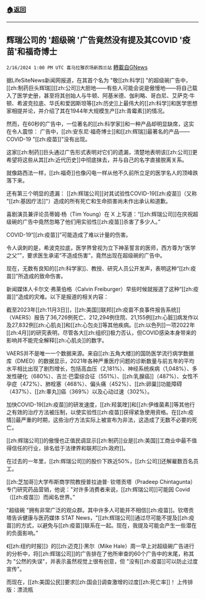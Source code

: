 ###  [:house:返回](README.md)
---


## 辉瑞公司的 '超级碗 '广告竟然没有提及其COVID '疫苗'和福奇博士
`2/16/2024 1:00 PM UTC 喜马拉雅农场新西兰站` [轉載自GNews](https://gnews.org/articles/2315372)

据LifeSiteNews新闻网报道，在其首个名为 "敬[[zh:科学]] "的超级碗广告中，[[zh:制药巨头辉瑞]][[zh:公司]]大胆地——有些人可能会说是傲慢地——将自己载入了医学史册，甚至将其创始人与牛顿、阿基米德、伽利略、哥白尼、艾萨克·牛顿、希波克拉底、华氏和爱因斯坦等[[zh:历史]]上最伟大的[[zh:科学]]和医学思想家相提并论，并介绍了其在1944年大规模生产[[zh:青霉素]]的情况。

然而，在60秒的广告中，一位著名的[[zh:科学家]]和一种产品却明显缺席，这实在令人震惊： 广告中，[[zh:安东尼·福奇博士]]和[[zh:辉瑞]]最著名的产品——COVID-19 "[[zh:疫苗]]"没有出现。

这家[[zh:制药]]巨头通过广告形式表明对它们的遗漏，清楚地表明该[[zh:公司]]更希望将这些从其[[zh:近代历史]]中彻底抹去，并与自己的名字直接脱离关系。

就像路西法一样，[[zh:福奇]]也像闪电一样从他不久前所立足的医学名人的顶峰跌落下来。   

还有第三个明显的遗漏： [[zh:辉瑞公司]]对其试验性COVID-19[[zh:疫苗]]（又称 "[[zh:基因疗法]]"）造成的所有死亡和生命损害尚未作出承认和道歉。 

喜剧演员兼评论员蒂姆·杨（Tim Young）在 X 上写道：“[[zh:辉瑞公司]]在庆祝超级碗的广告中竟然忽略了他们用实验性[[zh:疫苗]]杀害了多少人。”

COVID-19“[[zh:疫苗]]”可能造成了难以计量的伤害。

令人讽刺的是，希波克拉底，医学界曾视为立下神圣誓言的医师，西方尊为“医学之父””，要求医生承诺“不造成伤害”，竟然出现在超级碗的广告中。

现在，无数有良知的[[zh:科学家]]、教授、研究人员公开发声，表明这种“[[zh:疫苗]]”所造成的致命伤害。

新闻媒体人卡尔文·弗莱伯格（Calvin Freiburger）早些时候就报道了这种“[[zh:疫苗]]”造成的灾难。以下是报道的相关内容：

截至2023年[[zh:11月3日]]，[[zh:美国]]联邦[[zh:疫苗不良事件报告系统]]（VAERS）报告了36,726例死亡、212,294例住院、21,155例[[zh:心脏]]病发作以及27,832例[[zh:心肌炎]]和[[zh:心包炎]]等其他疾病。[[zh:以色列]]一项2022年[[zh:4月]]的研究表明，尽管各大[[zh:组织]]极力否认，但COVID感染本身带来的影响并不能完全解释[[zh:心肌炎]]的数字。

VAERS并不是唯一一个数据来源。来自[[zh:五角大楼]]的国防医学流行病学数据库（DMED）的数据显示，2021年各种严重医疗问题的诊断数量与前五年的平均水平相比出现了剧烈增长，包括高血压（2,181%）、神经系统疾病（1,048%）、多发性硬化（680%）、吉兰·巴雷综合征（551%）、[[zh:乳腺癌]]（487%）、女性不孕症（472%）、肺栓塞（468%）、偏头痛（452%）、[[zh:卵巢]]功能障碍（437%）、[[zh:睾丸]]癌（369%）以及心动过速（302%）。

加快COVID-19[[zh:疫苗]]的研发速度，[[zh:羟氯喹]]和[[zh:伊维菌素]]等其他行之有效的治疗方法被压制，以使实验性[[zh:疫苗]]获得紧急使用资格。在[[zh:疫情]]最严重的时期，这些治疗方法实际上被宣布为非法，这造成了无数不必要的死亡。 

[[zh:辉瑞公司]]的傲慢也正值民调显示[[zh:制药]]业是[[zh:美国]]工商业中最不值得信任的行业，排名低于法律界和联邦[[zh:政府]]。

在过去的一年里，[[zh:辉瑞公司]]的股价下跌近50%，[[zh:公司]]还解雇数百名员工。 

[[zh:芝加哥]]大学布斯商学院教授普拉迪普· 钦塔贡塔（Pradeep Chintagunta）专门研究药品营销，他说："对许多消费者来说，[[zh:辉瑞公司]]可能因 Covid（[[zh:疫苗]]）而闻名世界。”

"超级碗 "拥有非常广泛的观众群。其中许多人可能并不相信[[zh:疫苗]]。钦塔贡塔告诉健康与医药媒体 STAT News，"[[zh:辉瑞公司]]通过尽可能不提及[[zh:疫苗]]的方式，以避免与[[zh:疫苗]]联系在一起。现在，我提及可能会产生一些潜在的负面影响。”

《[[zh:纽约时报]]》的[[zh:迈克]]·黑尔（Mike Hale）周一早上对超级碗广告进行的分析中，将[[zh:辉瑞公司]]的广告排在了他所审查的60个广告中的末尾，称其为 "公然的失误"，并表示虽然视觉上很有创意，但 "没有[[zh:疫苗]]可以防止过度宣传"。

而现在，[[zh:美国公民]]要求[[zh:国会]]调查激增的过度[[zh:死亡率]]！
上传排版：漂流瓶
